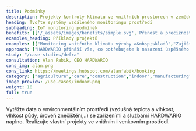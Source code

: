 ```yaml
---
title: Podmínky
description: Projekty kontroly klimatu ve vnitřních prostorech v zemědělství, průmyslu, potravinářství i pro projekty chytrých firem a domácností.
heading: Tvořte systémy vzdáleného monitoringu prostředí
subheading: IoT monitoring podmínek
benefits: [['/_assets/images/benefits/simple.svg','Přenost a preciznost sběru dat','Sbírejte přesná data pravidelně a na mnoha místech. K dispozici je budete mít online, pro audit a analýzu.'],['/_assets/images/benefits/secure.svg','Zefektivnění a snížení nákladů','Vzdálený monitoring pracuje 24/7 a přináší snížení množství potřebných výjezdů a zefektivnění procesů.'],['/_assets/images/benefits/scalable.svg','Zkvalitnění prostředí','Optimalizace prostředí na základě dat zlepší prostředí pro skladování, výrobu, zemědělství nebo chov zvířat.']]
examples_heading: Příklady projektů
examples: [["Monitoring vnitřního klimatu výroby a&nbsp;skladů","Zajištění správných podmínek výroby a skladování. Data pro online monitoring, upozornění na odchylky a audit."],["Monitoring prostředí chovu zvířat","Sledování teploty, vlhkosti, oxidů dusíků a jiných veličin pro zajištění ideálních podmínek chovu."],["Monitoring v kancelářských prostorech","Sledování teploty, vlhkosti, osvětlení, koncetrace CO2 a VOC za účelem optimalizace prostředí, produktivity a spotřeby."],["Monitoring mrazáků a&nbsp;chladících boxů","Sledování teploty za účet dodržení procesů a pro optimalizaci spotřeby elektrické energie."],["Monitoring podmínek pěstování vinné révy","Sledování povětrnostních podmínek, úhrnu srážek, půdní a vzdušné teploty a vlhkosti pro zkvalitnění úrody a snížení nákladů."]]
approach: ["HARDWARIO přináší vše, co potřebujete k nasazení úspěšného projektu IoT monitoringu prostředí - od zařízení po cloudové prostředí a API.","Naše nabídka produktů a služeb zahrnuje IoT zařízení a senzory, jednoduše připojitelné odkukoliv k internetu prostřednictvím LPWAN sítí, konektivitu, cloudové prostředí pro správu zařízení a&nbsp;API pro integraci s dalšími systémy."]
study: "/case-studies/defra"
consultation: Alan Fabik, CEO HARDWARIO
cons_img: alan.png
cons_link: https://meetings.hubspot.com/alanfabik/booking
category: ["agriculture","care","construction","indoor","manufacturing","outdoor","retail"]
image_preview: /use-cases/indoor.png
weight: 10
full: true
---
```


Vytěžte data o environmentálním prostředí (vzdušná teplota a vlhkost, vlhkost půdy, úroveň znečištění,..) se zařízeními a službami HARDWARIO naplno. Realizujte vlastní projekty ve vnitřním i&nbsp;venkovním prostředí.